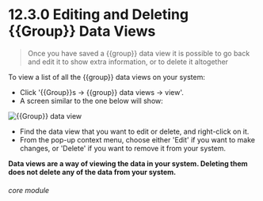 # 12.3.0 Editing and Deleting {{Group}} Data Views

> Once you have saved a {{group}} data view it is possible to go back and edit it to show extra information, or to delete it altogether 

To view a list of all the {{group}} data views on your system:
- Click '{{Group}}s -> {{group}} data views -> view'. 
- A screen similar to the one below will show:

![{{Group}} data view](112a.png )

- Find the data view that you want to edit or delete, and right-click on it. 
- From the pop-up context menu, choose either 'Edit' if you want to make changes, or 'Delete' if you want to remove it from your system. 

**Data views are a way of viewing the data in your system. Deleting them does not delete any of the data from your system.** 


###### core module

